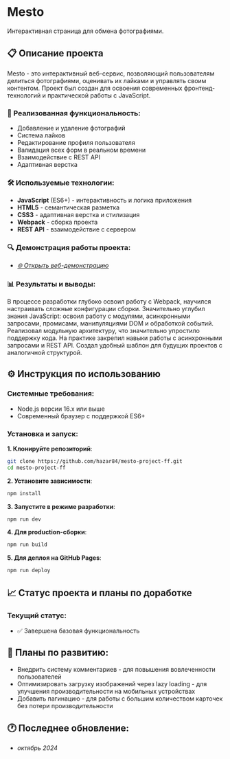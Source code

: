 # Mesto

Интерактивная страница для обмена фотографиями.

## 📋 Описание проекта

Mesto - это интерактивный веб-сервис, позволяющий пользователям делиться фотографиями, оценивать их лайками и управлять своим контентом. Проект был создан для освоения современных фронтенд-технологий и практической работы с JavaScript.

### 🚀 Реализованная функциональность:
- Добавление и удаление фотографий
- Система лайков
- Редактирование профиля пользователя
- Валидация всех форм в реальном времени
- Взаимодействие с REST API
- Адаптивная верстка

### 🛠️ Используемые технологии:
- **JavaScript** (ES6+) - интерактивность и логика приложения
- **HTML5** - семантическая разметка
- **CSS3** - адаптивная верстка и стилизация
- **Webpack** - сборка проекта
- **REST API** - взаимодействие с сервером

### 🔍 Демонстрация работы проекта: 
- *[🌐 Открыть веб-демонстрацию](https://hazar84.github.io/mesto-project-ff)*

### 📊 Результаты и выводы:
В процессе разработки глубоко освоил работу с Webpack, научился настраивать сложные конфигурации сборки. Значительно углубил знания JavaScript: освоил работу с модулями, асинхронными запросами, промисами, манипуляциями DOM и обработкой событий. Реализовал модульную архитектуру, что значительно упростило поддержку кода. На практике закрепил навыки работы с асинхронными запросами и REST API. Создал удобный шаблон для будущих проектов с аналогичной структурой.

## ⚙️ Инструкция по использованию

### Системные требования:
- Node.js версии 16.x или выше
- Современный браузер с поддержкой ES6+

### Установка и запуск:
**1. Клонируйте репозиторий**:
```bash
git clone https://github.com/hazar84/mesto-project-ff.git
cd mesto-project-ff
```
**2. Установите зависимости**:
```bash
npm install
```
**3. Запустите в режиме разработки**:
```bash
npm run dev
```
**4. Для production-сборки**:
```bash
npm run build
```
**5. Для деплоя на GitHub Pages**:
```bash
npm run deploy
```

## 📈 Статус проекта и планы по доработке

### Текущий статус: 
- ✅ Завершена базовая функциональность

## 🎯 Планы по развитию:
- Внедрить систему комментариев - для повышения вовлеченности пользователей
- Оптимизировать загрузку изображений через lazy loading - для улучшения производительности на мобильных устройствах
- Добавить пагинацию - для работы с большим количеством карточек без потери производительности

## 🕐 Последнее обновление: 
- *октябрь 2024*
